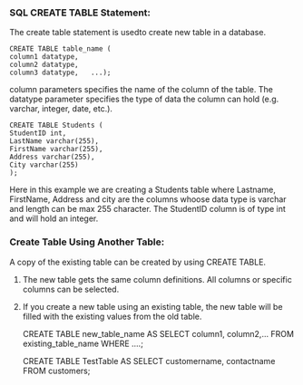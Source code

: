 ### SQL CREATE TABLE Statement:
The create table statement is usedto create new table in a database.
 
    CREATE TABLE table_name (
    column1 datatype,
    column2 datatype,
    column3 datatype,   ...);
column parameters specifies the name of the column of the table.
The datatype parameter specifies the type of data the column can hold (e.g. varchar, integer, date, etc.).
   
    CREATE TABLE Students (
    StudentID int,
    LastName varchar(255),
    FirstName varchar(255),
    Address varchar(255),
    City varchar(255)
    );
Here in this example we are creating a Students table where Lastname, FirstName, Address and city are the columns whoose data type is
varchar and length can be max 255 character.
The StudentID column is of type int and will hold an integer.
### Create Table Using Another Table:
A copy of the existing table can be created by using CREATE TABLE.
1) The new table gets the same column definitions. All columns or specific columns can be selected.
2) If you create a new table using an existing table, the new table will be filled with the existing values from the old table.
    
    CREATE TABLE new_table_name AS
    SELECT column1, column2,...
    FROM existing_table_name
    WHERE ....;
    
    CREATE TABLE TestTable AS
    SELECT customername, contactname
    FROM customers;
